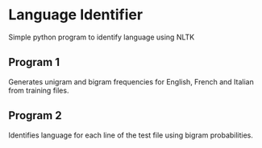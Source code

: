# Language Identifier
Simple python program to identify language using NLTK

## Program 1
Generates unigram and bigram frequencies for English, French and Italian from training files.

## Program 2
Identifies language for each line of the test file using bigram probabilities.
